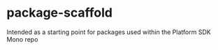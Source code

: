 # package-scaffold
Intended as a starting point for packages used within the Platform SDK Mono repo
